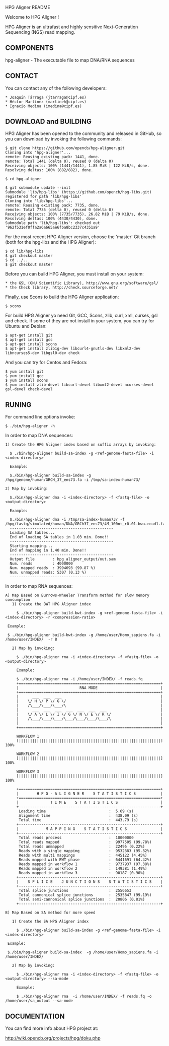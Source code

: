HPG Aligner README

Welcome to HPG Aligner !

HPG Aligner is an ultrafast and highly sensitive Next-Generation Sequencing (NGS) read mapping.

COMPONENTS
----------

 hpg-aligner - The executable file to map DNA/RNA sequences


CONTACT
------- 
  You can contact any of the following developers:

    * Joaquín Tárraga (jtarraga@cipf.es)
    * Héctor Martínez (martineh@cipf.es)
    * Ignacio Medina (imedina@cipf.es)


DOWNLOAD and BUILDING
---------------------

  HPG Aligner has been opened to the community and released in GitHub, so you can download by invoking the following commands:

    $ git clone https://github.com/opencb/hpg-aligner.git
    Cloning into 'hpg-aligner'...
    remote: Reusing existing pack: 1441, done.
    remote: Total 1441 (delta 0), reused 0 (delta 0)
    Receiving objects: 100% (1441/1441), 1.85 MiB | 122 KiB/s, done.
    Resolving deltas: 100% (882/882), done.

    $ cd hpg-aligner

    $ git submodule update --init
    Submodule 'lib/hpg-libs' (https://github.com/opencb/hpg-libs.git) registered for path 'lib/hpg-libs'
    Cloning into 'lib/hpg-libs'...
    remote: Reusing existing pack: 7735, done.
    remote: Total 7735 (delta 0), reused 0 (delta 0)
    Receiving objects: 100% (7735/7735), 26.82 MiB | 79 KiB/s, done.
    Resolving deltas: 100% (4430/4430), done.
    Submodule path 'lib/hpg-libs': checked out '962f531ef0ffa2a6a665ae6fba8bc2337c4351a9'

  For the most recent HPG Aligner version, choose the 'master' Git branch (both for the hpg-libs and the HPG Aligner):

    $ cd lib/hpg-libs
    $ git checkout master
    $ cd ../..
    $ git checkout master


  Before you can build HPG Aligner, you must install on your system:

    * the GSL (GNU Scientific Library), http://www.gnu.org/software/gsl/
    * the Check library, http://check.sourceforge.net/

  Finally, use Scons to build the HPG Aligner application:

    $ scons

  For build HPG Aligner yo need Git, GCC, Scons, zlib, curl, xml, curses, gsl and check. If some of they are not install in your system, you can try for Ubuntu and Debian:
    

    $ apt-get install git 
    $ apt-get install gcc
    $ apt-get install scons
    $ apt-get install zlib1g-dev libcurl4-gnutls-dev libxml2-dev libncurses5-dev libgsl0-dev check

  And you can try for Centos and Fedora:
    
    $ yum install git 
    $ yum install gcc
    $ yum install scons
    $ yum install zlib-devel libcurl-devel libxml2-devel ncurses-devel gsl-devel check-devel
     

RUNING
-------

  For command line options invoke:

    $ ./bin/hpg-aligner -h



  In order to map DNA sequences:

    1) Create the HPG Aligner index based on suffix arrays by invoking:

      $ ./bin/hpg-aligner build-sa-index -g <ref-genome-fasta-file> -i <index-directory>

      Example:

      $./bin/hpg-aligner build-sa-index -g /hpg/genome/human/GRCH_37_ens73.fa -i /tmp/sa-index-human73/ 

    2) Map by invoking:

      $./bin/hpg-aligner dna -i <index-directory> -f <fastq-file> -o <output-directory>

      Example:

      $./bin/hpg-aligner dna -i /tmp/sa-index-human73/ -f /hpg/fastq/simulated/human/DNA/GRCh37_ens73/4M_100nt_r0.01.bwa.read1.fastq 
      ----------------------------------------------
      Loading SA tables...
      End of loading SA tables in 1.03 min. Done!!
      ----------------------------------------------
      Starting mapping...
      End of mapping in 1.40 min. Done!!
      ----------------------------------------------
      Output file        : hpg_aligner_output/out.sam
      Num. reads         : 4000000
      Num. mapped reads  : 3994693 (99.87 %)
      Num. unmapped reads: 5307 (0.13 %)
      ----------------------------------------------


  In order to map RNA sequences:

    A) Map Based on Burrows-Wheeler Transform method for slow memory consumption
       1) Create the BWT HPG Aligner index

         $ ./bin/hpg-aligner build-bwt-index -g <ref-genome-fasta-file> -i <index-directory> -r <compression-ratio>
	 
	 Example:

	 $ ./bin/hpg-aligner build-bwt-index -g /home/user/Homo_sapiens.fa -i /home/user/INDEX/  -r 8

       2) Map by invoking:

         $ ./bin/hpg-aligner rna -i <index-directory> -f <fastq-file> -o <output-directory>

         Example:

         $ ./bin/hpg-aligner rna -i /home/user/INDEX/ -f reads.fq
         +===============================================================+
         |                           RNA MODE                            |
         +===============================================================+
         |      ___  ___  ___                                            |
         |    \/ H \/ P \/ G \/                                          |
      	 |    /\___/\___/\___/\                                          |
         |      ___  ___  ___  ___  ___  ___  ___                        |
         |    \/ A \/ L \/ I \/ G \/ N \/ E \/ R \/                      |
         |    /\___/\___/\___/\___/\___/\___/\___/\                      |
         |                                                               |
         +===============================================================+

         WORKFLOW 1
         [|||||||||||||||||||||||||||||||||||||||||||||||||||||||||||||||]  100%

         WORKFLOW 2
         [|||||||||||||||||||||||||||||||||||||||||||||||||||||||||||||||]  100%

         WORKFLOW 3
         [|||||||||||||||||||||||||||||||||||||||||||||||||||||||||||||||]  100%

         +===============================================================+
         |        H P G - A L I G N E R    S T A T I S T I C S           |
         +===============================================================+
         |              T I M E    S T A T I S T I C S                   |
         +---------------------------------------------------------------+
          Loading time                            :  5.69 (s)
          Alignment time                          :  438.09 (s)
          Total time                              :  443.79 (s)
         +---------------------------------------------------------------+
         |            M A P P I N G    S T A T I S T I C S               |
         +---------------------------------------------------------------+
          Total reads process                     :  10000000
          Total reads mapped                      :  9977505 (99.78%)
          Total reads unmapped                    :  22495 (0.22%)
          Reads with a single mapping             :  9532383 (95.32%)
          Reads with multi mappings               :  445122 (4.45%)
          Reads mapped with BWT phase             :  6441691 (64.42%)
          Reads mapped in workflow 1              :  9737937 (97.38%)
          Reads mapped in workflow 2              :  149381 (1.49%)
          Reads mapped in workflow 3              :  90187 (0.90%)
         +---------------------------------------------------------------+
         |    S P L I C E    J U N C T I O N S    S T A T I S T I C S    |
         +---------------------------------------------------------------+
          Total splice junctions                  :  2556653
          Total cannonical splice junctions       :  2535847 (99.19%)
          Total semi-cannonical splice junctions  :  20806 (0.81%)
         +---------------------------------------------------------------+

    B) Map Based on SA method for more speed

       1) Create the SA HPG Aligner index

         $ ./bin/hpg-aligner build-sa-index -g <ref-genome-fasta-file> -i <index-directory>
	 
	 Example:

	 $./bin/hpg-aligner build-sa-index  -g /home/user/Homo_sapiens.fa -i /home/user/INDEX/

       2) Map by invoking:

         $ ./bin/hpg-aligner rna -i <index-directory> -f <fastq-file> -o <output-directory> --sa-mode

         Example:

         $ ./bin/hpg-aligner rna  -i /home/user/INDEX/ -f reads.fq -o /home/user/sa_output --sa-mode
    

DOCUMENTATION
-------------


  You can find more info about HPG project at:

  http://wiki.opencb.org/projects/hpg/doku.php
